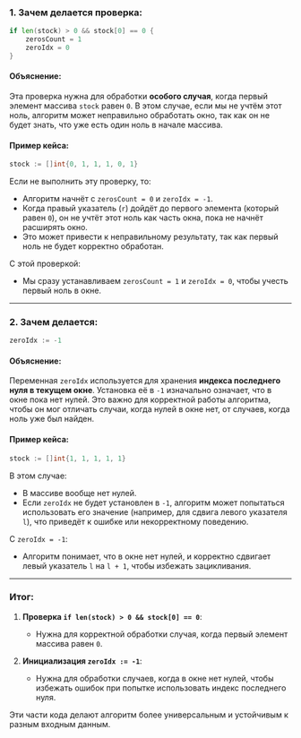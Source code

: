 ### 1. Зачем делается проверка:
```go
if len(stock) > 0 && stock[0] == 0 {
    zerosCount = 1
    zeroIdx = 0
}
```

#### Объяснение:
Эта проверка нужна для обработки **особого случая**, когда первый элемент массива `stock` равен `0`. В этом случае, если мы не учтём этот ноль, алгоритм может неправильно обработать окно, так как он не будет знать, что уже есть один ноль в начале массива.

#### Пример кейса:
```go
stock := []int{0, 1, 1, 1, 0, 1}
```

Если не выполнить эту проверку, то:
- Алгоритм начнёт с `zerosCount = 0` и `zeroIdx = -1`.
- Когда правый указатель (`r`) дойдёт до первого элемента (который равен `0`), он не учтёт этот ноль как часть окна, пока не начнёт расширять окно.
- Это может привести к неправильному результату, так как первый ноль не будет корректно обработан.

С этой проверкой:
- Мы сразу устанавливаем `zerosCount = 1` и `zeroIdx = 0`, чтобы учесть первый ноль в окне.

---

### 2. Зачем делается:
```go
zeroIdx := -1
```

#### Объяснение:
Переменная `zeroIdx` используется для хранения **индекса последнего нуля в текущем окне**. Установка её в `-1` изначально означает, что в окне пока нет нулей. Это важно для корректной работы алгоритма, чтобы он мог отличать случаи, когда нулей в окне нет, от случаев, когда ноль уже был найден.

#### Пример кейса:
```go
stock := []int{1, 1, 1, 1, 1}
```

В этом случае:
- В массиве вообще нет нулей.
- Если `zeroIdx` не будет установлен в `-1`, алгоритм может попытаться использовать его значение (например, для сдвига левого указателя `l`), что приведёт к ошибке или некорректному поведению.

С `zeroIdx = -1`:
- Алгоритм понимает, что в окне нет нулей, и корректно сдвигает левый указатель `l` на `l + 1`, чтобы избежать зацикливания.

---

### Итог:
1. **Проверка `if len(stock) > 0 && stock[0] == 0`**:
   - Нужна для корректной обработки случая, когда первый элемент массива равен `0`.

2. **Инициализация `zeroIdx := -1`**:
   - Нужна для обработки случаев, когда в окне нет нулей, чтобы избежать ошибок при попытке использовать индекс последнего нуля.

Эти части кода делают алгоритм более универсальным и устойчивым к разным входным данным.